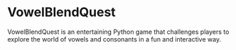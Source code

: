 # VowelBlendQuest
VowelBlendQuest is an entertaining Python game that challenges players to explore the world of vowels and consonants in a fun and interactive way.
